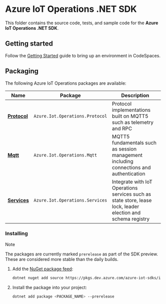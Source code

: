 # Azure IoT Operations .NET SDK

This folder contains the source code, tests, and sample code for the **Azure IoT Operations .NET SDK**.

## Getting started

Follow the [Getting Started](/README.md#getting-started) guide to bring up an environment in CodeSpaces.

## Packaging

The following Azure IoT Operations packages are available:

| Name | Package | Description |
|-|-|-|
| [**Protocol**](/doc/README.md#protocol) | `Azure.Iot.Operations.Protocol` | Protocol implementations built on MQTT5 such as telemetry and RPC |
| [**Mqtt**](/doc/README.md#mqtt) | `Azure.Iot.Operations.Mqtt` | MQTT5 fundamentals such as session management including connections and authentication |
| [**Services**](/doc/README.md#services) | `Azure.Iot.Operations.Services` | Integrate with IoT Operations services such as state store, lease lock, leader election and schema registry |

### Installing

> [!NOTE]
> The packages are currently marked `prerelease` as part of the SDK preview. These are considered more stable than the daily builds.

1. Add the [NuGet package feed](https://dev.azure.com/azure-iot-sdks/iot-operations/_artifacts/feed/preview):

    ```bash
    dotnet nuget add source https://pkgs.dev.azure.com/azure-iot-sdks/iot-operations/_packaging/preview/nuget/v3/index.json -n AzureIoTOperations
    ```

1. Install the package into your project:

    ```bash
    dotnet add package <PACKAGE_NAME> --prerelease
    ```